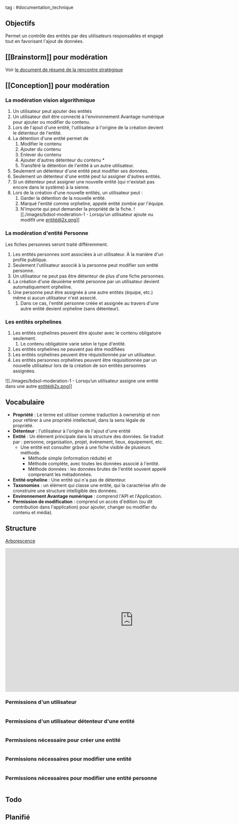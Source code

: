 tag : #documentation_technique 

## Objectifs
Permet un contrôle des entités par des utilisateurs responsables et engagé tout en favorisant l'ajout de données.

## [[Brainstorm]] pour modération
Voir [le document de résumé de la rencontre stratégique ](https://docs.google.com/document/d/1h7X1RDSLDFznKng82zCB0y5zhOoJHq-L0ugmJkLKSJw/edit)


## [[Conception]] pour modération

### La modération vision algorithmique
1. Un utilisateur peut ajouter des entités
2. Un utilisateur doit être connecté à l'environnement Avantage numérique pour ajouter ou modifier du contenu.
3. Lors de l'ajout d'une entité, l'utilisateur à l'origine de la création devient le détenteur de l'entité.
4. La détention d'une entité permet de
	1. Modifier le contenu
	2. Ajouter du contenu
	3. Enlever du contenu
	4. Ajouter d'autres détenteur du contenu *
	5. Transféré la détention de l'entité à un autre utilisateur.
5. Seulement un détenteur d'une entité peut modifier ses données.
6. Seulement un détenteur d'une entité peut lui assigner d'autres entités. 
7. Si un détenteur peut assigner une nouvelle entité (qui n'existait pas encore dans le système) à la sienne. 
6. Lors de la création d'une nouvelle entités, un utilisateur peut :
	1. Garder la détention de la nouvelle entité.
	2. Marqué l'entité comme orpheline, appelé entité zombie par l'équipe.
	4. N'importe qui peut demander la propriété de la fiche.
![[./images/bdsol-moderation-1 - Lorsqu’un utilisateur ajoute ou modifit une entité@2x.png]]

### La modération d'entité Personne
Les fiches personnes seront traité différemment.
1. Les entités personnes sont associées à un utilisateur. À la manière d'un profile publique.
2. Seulement l'utilisateur associé à la personne peut modifier son entité personne.
3. Un utilisateur ne peut pas être détenteur de plus d'une fiche personnes.
4. La création d'une deuxième entité personne par un utilisateur devient automatiquement orpheline.
6. Une personne peut être assignée à une autre entités (équipe, etc.) même si aucun utilisateur n'est associé.
	1. Dans ce cas, l'entité personne créée et assignée au travers d'une autre entité devient orpheline (sans détenteur).
### Les entités orphelines
1. Les entités orphelines peuvent être ajouter avec le contenu obligatoire seulement.
	1. Le contenu obligatoire varie selon le type d'entité.
2. Les entités orphelines ne peuvent pas être modifiées
3. Les entités orphelines peuvent être réquisitionnée par un utilisateur.
4. Les entités personnes orphelines peuvent être réquisitionnée par un nouvelle utilisateur lors de la création de son entités personnes assignées.

![[./images/bdsol-moderation-1 - Lorsqu’un utilisateur assigne une entité dans une autre entité@2x.png]]

## Vocabulaire
- **Propriété** : Le terme est utiliser comme traduction à ownership et non pour référer à une propriété intellectuel, dans la sens légale de propriété.
- **Détenteur** : l'utilisateur à l'origine de l'ajout d'une entité
- **Entité** : Un élément principale dans la structure des données. Se traduit par : personne, organisation, projet, événement, lieux, équipement, etc. 
	- Une entité est consulter grâve à une fiche visible de plusieurs méthode. 
		- Méthode simple (information réduite) et 
		- Méthode complète, avec toutes les données associé à l'entité. 
		- Méthode données : les données brutes de l'entité souvent appelé comprenant les métadonnées.
- **Entité orpheline** : Une entité qui n'a pas de détenteur.
- **Taxonomies** : un élément qui classe une entité, qui la caractérise afin de cronstruire une structure intelligible des données.
- **Environnement Avantage numérique** : comprend l'API et l'Application.
- **Permission de modification** : comprend un accès d'édition (ou dit contribution dans l'application) pour ajouter, changer ou modifier du contenu et média).

## Structure

[Arborescence](https://whimsical.com/embed/BzHtzL47N2qzbB6YRf686o)
<iframe style="border:none" width="800" height="450" src="https://whimsical.com/embed/BzHtzL47N2qzbB6YRf686o"></iframe>

### Permissions d'un utilisateur
```javascript

```

### Permissions d'un utilisateur détenteur d'une entité
```javascript

```

### Permissions nécessaire pour créer une entité
```javascript

```

### Permissions nécessaires pour modifier une entité
```javascript

```

### Permissions nécessaires pour modifier une entité personne
```javascript

```


## Todo


## Planifié
